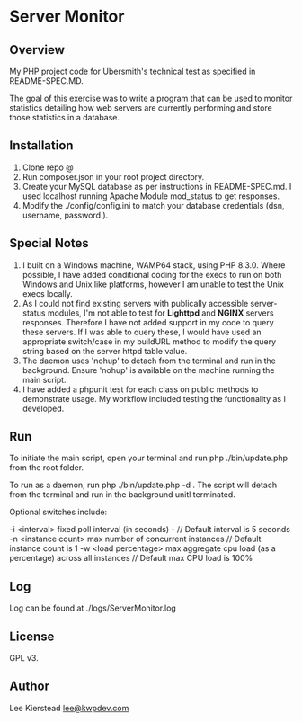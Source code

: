 # Server Monitor

## Overview

My PHP project code for Ubersmith's technical test as specified in README-SPEC.MD.

The goal of this exercise was to write a program that can be used to monitor statistics detailing how web servers are currently performing and store those statistics in a database.

## Installation

1. Clone repo @
2. Run composer.json in your root project directory.
3. Create your MySQL database as per instructions in README-SPEC.md. I used localhost running Apache Module mod_status to get responses.
4. Modify the ./config/config.ini to match your database credentials (dsn, username, password ).

## Special Notes

1. I built on a Windows machine, WAMP64 stack, using PHP 8.3.0. Where possible, I have added conditional coding for the execs to run on both Windows and Unix like platforms, however I am unable to test the Unix execs locally.
2. As I could not find existing servers with publically accessible server-status modules, I'm not able to test for **Lighttpd** and **NGINX** servers responses. Therefore I have not added support in my code to query these servers. If I was able to query these, I would have used an appropriate switch/case in my buildURL method to modify the query string based on the server httpd table value.
3. The daemon uses 'nohup' to detach from the terminal and run in the background. Ensure 'nohup' is available on the machine running the main script.
4. I have added a phpunit test for each class on public methods to demonstrate usage. My workflow included testing the functionality as I developed.

## Run

To initiate the main script, open your terminal and run php ./bin/update.php from the root folder.

To run as a daemon, run php ./bin/update.php -d . The script will detach from the terminal and run in the background unitl terminated.

Optional switches include:

-i \<interval> fixed poll interval (in seconds) - // Default interval is 5 seconds
-n \<instance count> max number of concurrent instances // Default instance count is 1
-w \<load percentage> max aggregate cpu load (as a percentage) across all instances // Default max CPU load is 100%

## Log

Log can be found at ./logs/ServerMonitor.log

## License

GPL v3.

## Author

Lee Kierstead
lee@kwpdev.com
